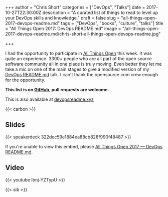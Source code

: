 +++
author = "Chris Short"
categories = ["DevOps", "Talks"]
date = 2017-10-27T22:30:00Z
description = "A curated list of things to read to level up your DevOps skills and knowledge."
draft = false
slug = "all-things-open-2017-devops-readme.md"
tags = ["DevOps", "books", "culture", "talks"]
title = "All Things Open 2017: DevOps README.md"
image = "/all-things-open-2017-devops-readme.md/chris-short-all-things-open-devops-readme.jpg"

+++

I had the opportunity to participate in [All Things Open](https://allthingsopen.org/) this week. It was quite an experience. 3300+ people who are all part of the open source software community all in one place is truly moving. Even better they let me take a mic on one of the main stages to give a modified version of my [DevOps README.md](/devops-readme.md/) talk. I can't thank the opensource.com crew enough for the opportunity.

**This list is on [GitHub](https://github.com/chris-short/DevOps-README.md), pull requests are welcome.**

This is also available at [devopsreadme.xyz](https://devopsreadme.xyz/)

{{< carbon >}}

## Slides

{{< speakerdeck 322dec59e1884ea88cb828f990f48487 >}}

If you're unable to view this embed, please [All Things Open 2017 — DevOps README.md](https://cdn.chrisshort.net/pdf/DevOps_README.md_ATO2017.pdf).

## Video

{{< youtube Ibnj-YZTypU >}}

{{< sib >}}

